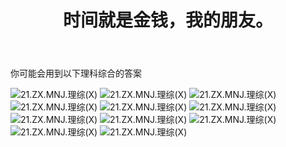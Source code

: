﻿---
title: 时间就是金钱，我的朋友。
time: 2020-10-1 19:59:59
tags: hide
cover: https://thirty-1302773433.cos.ap-nanjing.myqcloud.com/postcover/nguyen-dang-hoang-nhu-qDgTQOYk6B8-unsplash.jpg
---
你可能会用到以下理科综合的答案

![21.ZX.MNJ.理综(X)](https://thirty-1302773433.cos.ap-nanjing.myqcloud.com/post/photo-diary/homework-aanswer/理一1.jpg)
![21.ZX.MNJ.理综(X)](https://thirty-1302773433.cos.ap-nanjing.myqcloud.com/post/photo-diary/homework-aanswer/理一2.jpg)
![21.ZX.MNJ.理综(X)](https://thirty-1302773433.cos.ap-nanjing.myqcloud.com/post/photo-diary/homework-aanswer/理一3.jpg)
![21.ZX.MNJ.理综(X)](https://thirty-1302773433.cos.ap-nanjing.myqcloud.com/post/photo-diary/homework-aanswer/理一3.jpg)
![21.ZX.MNJ.理综(X)](https://thirty-1302773433.cos.ap-nanjing.myqcloud.com/post/photo-diary/homework-aanswer/理一5.jpg)
![21.ZX.MNJ.理综(X)](https://thirty-1302773433.cos.ap-nanjing.myqcloud.com/post/photo-diary/homework-aanswer/理一6.jpg)
![21.ZX.MNJ.理综(X)](https://thirty-1302773433.cos.ap-nanjing.myqcloud.com/post/photo-diary/homework-aanswer/理一7.jpg)
![21.ZX.MNJ.理综(X)](https://thirty-1302773433.cos.ap-nanjing.myqcloud.com/post/photo-diary/homework-aanswer/理一9.jpg)
![21.ZX.MNJ.理综(X)](https://thirty-1302773433.cos.ap-nanjing.myqcloud.com/post/photo-diary/homework-aanswer/理一10.jpg)
![21.ZX.MNJ.理综(X)](https://thirty-1302773433.cos.ap-nanjing.myqcloud.com/post/photo-diary/homework-aanswer/理一11.jpg)
![21.ZX.MNJ.理综(X)](https://thirty-1302773433.cos.ap-nanjing.myqcloud.com/post/photo-diary/homework-aanswer/理一12.jpg)
